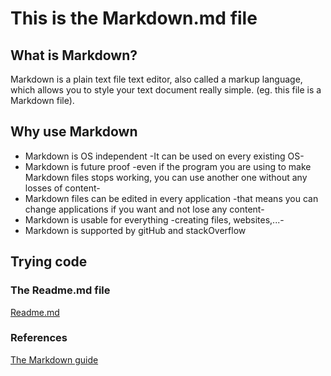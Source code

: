 # This is the Markdown.md file

## What is Markdown?

Markdown is a plain text file text editor, also called a markup language, which allows you to style your text document really simple. (eg. this file is a Markdown file).

## Why use Markdown

- Markdown is OS independent -It can be used on every existing OS-
- Markdown is future proof -even if the program you are using to make Markdown files stops working, you can use another one without any losses of content-
- Markdown files can be edited in every application -that means you can change applications if you want and not lose any content-
- Markdown is usable for everything -creating files, websites,...-
- Markdown is supported by gitHub and stackOverflow

## Trying code

<script type="text/javascript">
    alert("Hello!");
</script>

### The Readme.md file
[Readme.md](README.md)

### References

[The Markdown guide](https://www.markdownguide.org/getting-started/)

